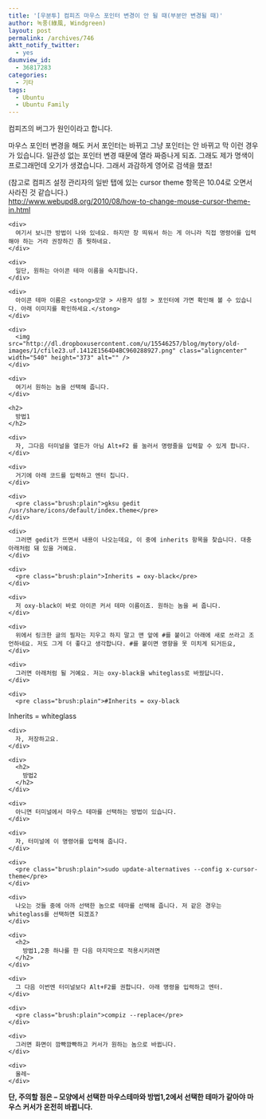 ```yaml
---
title: '[우분투] 컴피즈 마우스 포인터 변경이 안 될 때(부분만 변경될 때)'
author: 녹풍(綠風, Windgreen)
layout: post
permalink: /archives/746
aktt_notify_twitter:
  - yes
daumview_id:
  - 36817283
categories:
  - 기타
tags:
  - Ubuntu
  - Ubuntu Family
---
```

컴피즈의 버그가 원인이라고 합니다. <div>
  마우스 포인터 변경을 해도 커서 포인터는 바뀌고 그냥 포인터는 안 바뀌고 막 이런 경우가 있습니다. 일관성 없는 포인터 변경 때문에 열라 짜증나게 되죠. 그래도 제가 명색이 프로그래먼데 오기가 생겼습니다. 그래서 과감하게 영어로 검색을 했죠!
</div>

<div>
  (참고로 컴피즈 설정 관리자의 일반 탭에 있는 cursor theme 항목은 10.04로 오면서 사라진 것 같습니다.) <div>
    <div>
      <a href="http://www.webupd8.org/2010/08/how-to-change-mouse-cursor-theme-in.html" target="_blank">http://www.webupd8.org/2010/08/how-to-change-mouse-cursor-theme-in.html</a>
    </div>
    
    <div>
      여기서 보니깐 방법이 나와 있네요. 하지만 창 띄워서 하는 게 아니라 직접 명령어를 입력해야 하는 거라 권장하긴 좀 뭣하네요.
    </div>
    
    <div>
      일단, 원하는 아이콘 테마 이름을 숙지합니다.
    </div>
    
    <div>
      아이콘 테마 이름은 <stong>모양 > 사용자 설정 > 포인터에 가면 확인해 볼 수 있습니다. 아래 이미지를 확인하세요.</stong>
    </div>
    
    <div>
      <img src="http://dl.dropboxusercontent.com/u/15546257/blog/mytory/old-images/1/cfile23.uf.1412E1564D4BC960288927.png" class="aligncenter" width="540" height="373" alt="" />
    </div>
    
    <div>
      여기서 원하는 놈을 선택해 줍니다.
    </div>
    
    <h2>
      방법1
    </h2>
    
    <div>
      자, 그다음 터미널을 열든가 아님 Alt+F2 를 눌러서 명령줄을 입력할 수 있게 합니다.
    </div>
    
    <div>
      거기에 아래 코드를 입력하고 엔터 칩니다.
    </div>
    
    <div>
      <pre class="brush:plain">gksu gedit /usr/share/icons/default/index.theme</pre>
    </div>
    
    <div>
      그러면 gedit가 뜨면서 내용이 나오는데요, 이 중에 inherits 항목을 찾습니다. 대충 아래처럼 돼 있을 거예요.
    </div>
    
    <div>
      <pre class="brush:plain">Inherits = oxy-black</pre>
    </div>
    
    <div>
      저 oxy-black이 바로 아이콘 커서 테마 이름이죠. 원하는 놈을 써 줍니다.
    </div>
    
    <div>
      위에서 링크한 글의 필자는 지우고 하지 말고 맨 앞에 #를 붙이고 아래에 새로 쓰라고 조언하네요. 저도 그게 더 좋다고 생각합니다. #를 붙이면 영향을 못 미치게 되거든요,
    </div>
    
    <div>
      그러면 아래처럼 될 거예요. 저는 oxy-black을 whiteglass로 바꿨답니다.
    </div>
    
    <div>
      <pre class="brush:plain">#Inherits = oxy-black
Inherits = whiteglass
</pre>
    </div>
    
    <div>
      자, 저장하고요.
    </div>
    
    <div>
      <h2>
        방법2
      </h2>
    </div>
    
    <div>
      아니면 터미널에서 마우스 테마를 선택하는 방법이 있습니다.
    </div>
    
    <div>
      자, 터미널에 이 명령어를 입력해 줍니다.
    </div>
    
    <div>
      <pre class="brush:plain">sudo update-alternatives --config x-cursor-theme</pre>
    </div>
    
    <div>
      나오는 것들 중에 아까 선택한 놈으로 테마를 선택해 줍니다. 저 같은 경우는 whiteglass를 선택하면 되겠죠?
    </div>
    
    <div>
      <h2>
        방법1,2중 하나를 한 다음 마지막으로 적용시키려면
      </h2>
    </div>
    
    <div>
      그 다음 이번엔 터미널보다 Alt+F2를 권합니다. 아래 명령을 입력하고 엔터.
    </div>
    
    <div>
      <pre class="brush:plain">compiz --replace</pre>
    </div>
    
    <div>
      그러면 화면이 깜빡깜빡하고 커서가 원하는 놈으로 바뀝니다.
    </div>
    
    <div>
      올레~
    </div>
  </div>
</div>

<div>
  <b>단, 주의할 점은 &#8211; 모양에서 선택한 마우스테마와 방법1,2에서 선택한 테마가 같아야 마우스 커서가 온전히 바뀝니다.</b>
</div>

<div>
</div>